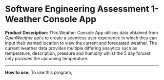 # Software Engineering Assessment 1- Weather Console App

**Product Description:**
This Weather Console App utilises data obtained from _OpenWeather_ api's to create a seemless user experience in which they can input their wanted location to view the current and forecasted weather. The current weather data provides multiple differing analytics such as temperature, description, pressure and humidity whilst the 5 day forcast only provides the upcoming temperature.

---

**How to use:**
To use this program,
